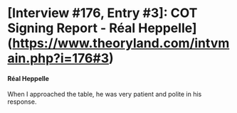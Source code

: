 # [Interview #176, Entry #3]: COT Signing Report - Réal Heppelle](https://www.theoryland.com/intvmain.php?i=176#3)

#### Réal Heppelle

When I approached the table, he was very patient and polite in his response.

